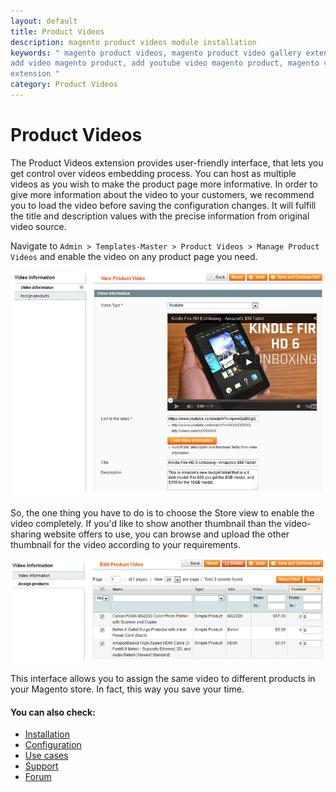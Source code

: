 ```yaml
---
layout: default
title: Product Videos
description: magento product videos module installation
keywords: " magento product videos, magento product video gallery extension,
add video magento product, add youtube video magento product, magento video
extension "
category: Product Videos
---
```


# Product Videos

The Product Videos extension provides user-friendly interface, that lets you get control over videos embedding process. You can host as multiple videos as you wish to make the product page more informative. In order to give more information about the video to your customers, we recommend you to load the video before saving the configuration changes. It will fulfill the title and description values with the precise information from original video source.

Navigate to `Admin > Templates-Master > Product Videos > Manage Product Videos` and enable the video on any product page you need.

![Product videos](/images/m1/extensions/product-videos/video-information.png)

So, the one thing you have to do is to choose the Store view to enable the video completely. If you'd like to show another thumbnail than the video-sharing website offers to use, you can browse and upload the other thumbnail for the video according to your requirements.

![Product videos](/images/m1/extensions/product-videos/assign-products.png)

This interface allows you to assign the same video to different products in your Magento store. In fact, this way you save your time.

#### You can also check:

*   [Installation](../installation/)
*   [Configuration](../configuration/)
*   [Use cases](../use-cases/)
*   [Support](https://swissuplabs.com/contacts/)
*   [Forum](https://swissuplabs.com/magento-forum/)